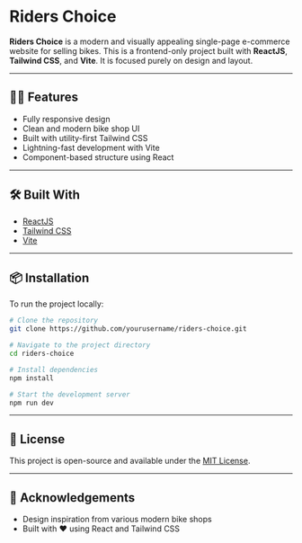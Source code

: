 # Riders Choice

**Riders Choice** is a modern and visually appealing single-page e-commerce website for selling bikes. This is a frontend-only project built with **ReactJS**, **Tailwind CSS**, and **Vite**. It is focused purely on design and layout.

---

## 🚴‍♂️ Features

* Fully responsive design
* Clean and modern bike shop UI
* Built with utility-first Tailwind CSS
* Lightning-fast development with Vite
* Component-based structure using React

---

## 🛠️ Built With

* [ReactJS](https://reactjs.org/)
* [Tailwind CSS](https://tailwindcss.com/)
* [Vite](https://vitejs.dev/)

---

## 📦 Installation

To run the project locally:

```bash
# Clone the repository
git clone https://github.com/yourusername/riders-choice.git

# Navigate to the project directory
cd riders-choice

# Install dependencies
npm install

# Start the development server
npm run dev
```

---

## 📄 License

This project is open-source and available under the [MIT License](LICENSE).

---

## 🤝 Acknowledgements

* Design inspiration from various modern bike shops
* Built with ❤️ using React and Tailwind CSS

